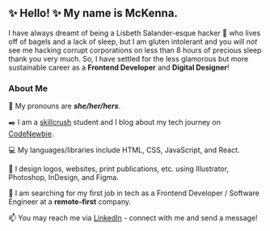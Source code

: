 ## ✨ Hello! ✨ My name is McKenna. 

I have always dreamt of being a Lisbeth Salander-esque hacker 🐉 who lives off of bagels and a lack of sleep, but I am gluten intolerant and you will _not_ see me hacking corrupt corporations on less than 8 hours of precious sleep thank you very much. So, I have settled for the less glamorous but more sustainable career as a **Frontend Developer** and **Digital Designer**! 

### About Me

🙂 My pronouns are **_she/her/hers_**. 

✒️ I am a [skillcrush](https://skillcrush.com/) student and I blog about my tech journey on [CodeNewbie](https://community.codenewbie.org/mckennabramble). 

💻 My languages/libraries include HTML, CSS, JavaScript, and React.

🎨 I design logos, websites, print publications, etc. using Illustrator, Photoshop, InDesign, and Figma. 

🔭 I am searching for my first job in tech as a Frontend Developer / Software Engineer at a **remote-first** company. 

📫 You may reach me via [LinkedIn](www.linkedin.com/in/mckenna-bramble
) - connect with me and send a message! 

<!--
**kenna-bramble/kenna-bramble** is a ✨ _special_ ✨ repository because its `README.md` (this file) appears on your GitHub profile.

Here are some ideas to get you started:

- 🔭 I’m currently working on ...

- 👯 I’m looking to collaborate on ...
- 🤔 I’m looking for help with ...
- 💬 Ask me about ...
- 📫 How to reach me: ...

- ⚡ Fun fact: ...
-->
